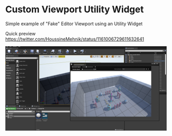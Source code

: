 # Custom Viewport Utility Widget
 Simple example of "Fake" Editor Viewport using an Utility Widget
 
 Quick preview https://twitter.com/HoussineMehnik/status/1161006729611632641
 
 
 ![Screenshot](Screenshot.png)
